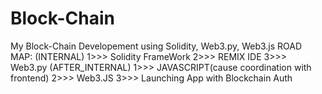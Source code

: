 # Block-Chain
My Block-Chain Developement using Solidity, Web3.py, Web3.js
ROAD MAP:
(INTERNAL)
    1>>> Solidity FrameWork 
    2>>> REMIX IDE
    3>>> Web3.py
(AFTER_INTERNAL)
    1>>> JAVASCRIPT(cause coordination with frontend)
    2>>> Web3.JS
    3>>> Launching App with Blockchain Auth
    

